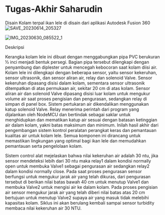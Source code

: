 # Tugas-Akhir Saharudin
Disain Kolam terpal ikan lele di disain dari aplikasi Autodesk Fusion 360
![SAVE_20230614_205327](https://github.com/Saharudinsh/Tugas-Akhir/assets/83653696/192ccc33-b597-457e-9652-35d9f4e5a9ac)

![IMG_20230630_085522_1](https://github.com/Saharudinsh/Tugas-Akhir/assets/83653696/d9439a79-8aa3-4dec-ad5d-bba38555981f)

Deskripsi 

Kerangka kolam lele ini dibuat dengan menggabungkan pipa PVC berukuran ½ inci menjadi bentuk persegi. Bagian pipa tersebut dilengkapi dengan penyambung dan diplester untuk mencegah kebocoran saat kolam diisi air. Kolam lele ini dilengkapi dengan beberapa sensor, yaitu sensor kekeruhan, sensor ultrasonik, dan sensor aliran air, relay dan solenoid Valve. Sensor kekeruhan dipasang disisi dalam kolam, sementara sensor ultrasonik ditempatkan di atas permukaan air, sekitar 20 cm di atas kolam. Sensor aliran air dan solenoid Valve dipasang disisi luar kolam untuk mengukur volume air saat proses pengisian dan pengurasan, sedangkan relay di simpan di panel box.
Sistem pertukaran air dikendalikan menggunakan katup solenoid Valve. Relay menerima perintah dari program yang dijalankan oleh NodeMCU dan bertindak sebagai saklar untuk menghidupkan dan mematikan katup air sesuai dengan batasan ketinggian air dalam kolam, yakni batas maksimum dan minimum.
Inilah hasil akhir dari pengembangan sistem kontrol peralatan perangkat keras dan pemantauan kualitas air untuk kolam lele. Semua komponen ini dirancang untuk memastikan lingkungan yang optimal bagi ikan lele dan memudahkan pemantauan serta pengelolaan kolam.

Sistem control alat mejelaskan bahwa nilai kekeruhan air adalah 30 ntu, jika sensor mendeteksi lebih dari 30 ntu maka relay1 dalam kondisi normally open untuk membuka Valve1 sebagai pengurasan air sedangkan relay2 dalam kondisi normally close. Pada saat proses pengurasan sensor berfungsi untuk mengukur jarak air yang telah dikuras, dari pengurasan tersebut di berikan nilai batas bawah 40 cm untuk menutup Valve1 dan membuka Valve2 untuk mengisi air ke dalam kolam. Pada proses pengisian air sensor mengukur jarak air yang telah diberi nilai batas atas 20 cm bertujuan untuk menutup Valve2 supaya air yang masuk tidak melebihi kapasitas kolam. Siklus ini akan berulang kembali sampai sensor turbidity membaca nilai kekeruhan air 30 NTU.

